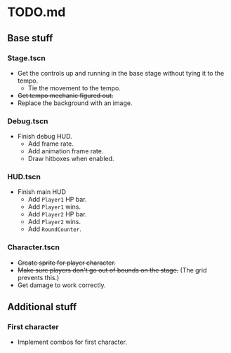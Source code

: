 # TODO.md

## Base stuff

### Stage.tscn

* Get the controls up and running in the base stage without tying it to the
tempo.
  * Tie the movement to the tempo.
* ~~Get tempo mechanic figured out.~~
* Replace the background with an image.

### Debug.tscn

* Finish debug HUD.
  * Add frame rate.
  * Add animation frame rate.
  * Draw hitboxes when enabled.

### HUD.tscn

* Finish main HUD
  * Add `Player1` HP bar.
  * Add `Player1` wins.
  * Add `Player2` HP bar.
  * Add `Player2` wins.
  * Add `RoundCounter`.

### Character.tscn

* ~~Create sprite for player character.~~
* ~~Make sure players don't go out of bounds on the stage.~~ (The grid prevents
this.)
* Get damage to work correctly.

## Additional stuff

### First character

* Implement combos for first character.
